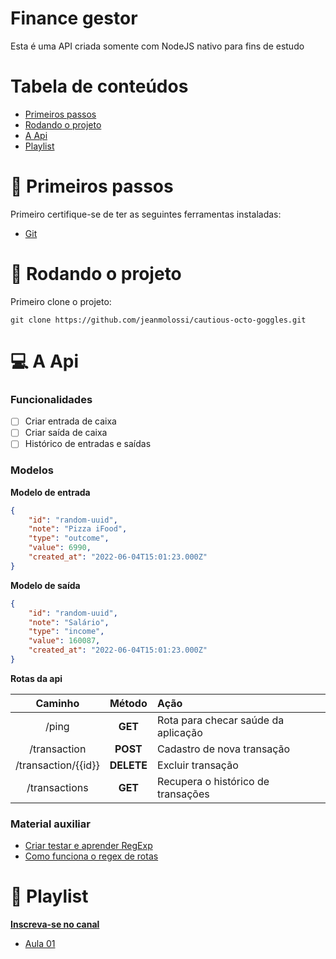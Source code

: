 # Finance gestor

Esta é uma API criada somente com NodeJS nativo para fins de estudo

# Tabela de conteúdos

- [Primeiros passos](#footprints-primeiros-passos)
- [Rodando o projeto](#runner-rodando-o-projeto)
- [A Api](#computer-a-api)
- [Playlist](#book-playlist)

# :footprints: Primeiros passos

Primeiro certifique-se de ter as seguintes ferramentas instaladas:
- [Git]()

# :runner: Rodando o projeto

Primeiro clone o projeto:
```shell
git clone https://github.com/jeanmolossi/cautious-octo-goggles.git
```

# :computer: A Api

### Funcionalidades

- [ ] Criar entrada de caixa
- [ ] Criar saída de caixa
- [ ] Histórico de entradas e saídas

### Modelos

**Modelo de entrada**
```json
{
	"id": "random-uuid",
	"note": "Pizza iFood",
	"type": "outcome",
	"value": 6990,
	"created_at": "2022-06-04T15:01:23.000Z"
}
```

**Modelo de saída**
```json
{
	"id": "random-uuid",
	"note": "Salário",
	"type": "income",
	"value": 160087,
	"created_at": "2022-06-04T15:01:23.000Z"
}
```

**Rotas da api**

| Caminho | Método | Ação |
|:---:|:---:|:---|
|  /ping                | **GET**   | Rota para checar saúde da aplicação |
|  /transaction         | **POST**  | Cadastro de nova transação          |
|  /transaction/{{id}}  | **DELETE**| Excluir transação                   |
|  /transactions        | **GET**   | Recupera o histórico de transações  |

### Material auxiliar

- [Criar testar e aprender RegExp](https://regex101.com/)
- [Como funciona o regex de rotas](https://regex101.com/r/Vw7fH1/1)

# :book: Playlist

**[Inscreva-se no canal](https://www.youtube.com/channel/UCWQyi_jJN_C-yVffPleNlaQ?sub_confirmation=1&utm_source=github&utm_campaing=finance-management-api-no-fw)**

- [Aula 01](https://www.youtube.com/watch?v=10jVqDUXyEg)